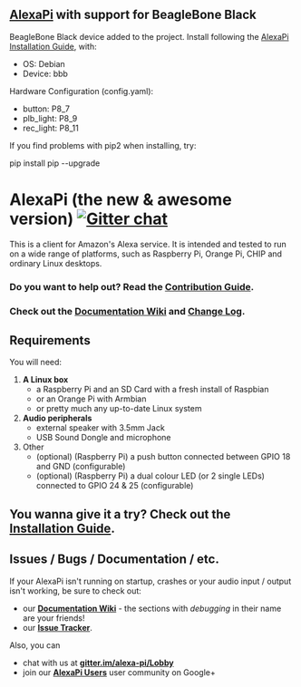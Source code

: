 ## [AlexaPi](https://github.com/alexa-pi/AlexaPi) with support for BeagleBone Black

BeagleBone Black device added to the project. Install following the [AlexaPi Installation Guide](https://github.com/alexa-pi/AlexaPi/wiki/Installation), with:
- OS: Debian
- Device: bbb

Hardware Configuration (config.yaml):
- button: P8_7
- plb_light: P8_9
- rec_light: P8_11

If you find problems with pip2 when installing, try:

pip install pip --upgrade



# AlexaPi (the new & awesome version) [![Gitter chat](https://badges.gitter.im/alexa-pi/Lobby.png)](https://gitter.im/alexa-pi/Lobby)

This is a client for Amazon's Alexa service. It is intended and tested to run on a wide range of platforms, such as Raspberry Pi, Orange Pi, CHIP and ordinary Linux desktops.

### Do you want to help out? Read the [Contribution Guide](CONTRIBUTING.md).

### Check out the [Documentation Wiki](https://github.com/alexa-pi/AlexaPi/wiki) and [Change Log](CHANGELOG.md).

## Requirements

You will need:

1. **A Linux box**
    - a Raspberry Pi and an SD Card with a fresh install of Raspbian
    - or an Orange Pi with Armbian
    - or pretty much any up-to-date Linux system
2. **Audio peripherals**
    - external speaker with 3.5mm Jack
    - USB Sound Dongle and microphone
3. Other
    - (optional) (Raspberry Pi) a push button connected between GPIO 18 and GND (configurable)
    - (optional) (Raspberry Pi) a dual colour LED (or 2 single LEDs) connected to GPIO 24 & 25 (configurable)

## You wanna give it a try? Check out the [Installation Guide](https://github.com/alexa-pi/AlexaPi/wiki/Installation).

## Issues / Bugs / Documentation / etc.

If your AlexaPi isn't running on startup, crashes or your audio input / output isn't working, be sure to check out:

- our **[Documentation Wiki](https://github.com/alexa-pi/AlexaPi/wiki)** - the sections with _debugging_ in their name are your friends!
- our **[Issue Tracker](https://github.com/alexa-pi/AlexaPi/issues)**. 

Also, you can
- chat with us at **[gitter.im/alexa-pi/Lobby](https://gitter.im/alexa-pi/Lobby)**  
- join our **[AlexaPi Users](https://plus.google.com/communities/105607055053826225738/)** user community on Google+  
